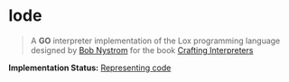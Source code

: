 # lode

> A **GO** interpreter implementation of the Lox programming language designed by [Bob Nystrom](https://github.com/munificent) for the book [Crafting Interpreters](http://craftinginterpreters.com)

**Implementation Status:** [Representing code](http://craftinginterpreters.com/representing-code.html)
